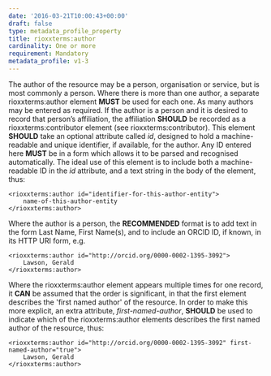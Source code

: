 ```yaml
---
date: '2016-03-21T10:00:43+00:00'
draft: false
type: metadata_profile_property
title: rioxxterms:author
cardinality: One or more
requirement: Mandatory
metadata_profile: v1-3
---
```

The author of the resource may be a person, organisation or service, but is most commonly a person. Where there is more than one author, a separate rioxxterms:author element **MUST** be used for each one.
As many authors may be entered as required. If the author is a person and it is desired to record that person’s affiliation, the affiliation **SHOULD** be recorded as a rioxxterms:contributor element (see rioxxterms:contributor).
This element **SHOULD** take an optional attribute called *id*, designed to hold a machine-readable and unique identifier, if available, for the author. Any ID entered here **MUST** be in a form which allows it to be parsed and recognised automatically. The ideal use of this element is to include both a machine-readable ID in the *id* attribute, and a text string in the body of the element, thus:

    <rioxxterms:author id="identifier-for-this-author-entity">
        name-of-this-author-entity
    </rioxxterms:author>

Where the author is a person, the **RECOMMENDED** format is to add text in the form Last Name, First Name(s), and to include an ORCID ID, if known, in its HTTP URI form, e.g. 

    <rioxxterms:author id="http://orcid.org/0000-0002-1395-3092">
        Lawson, Gerald
    </rioxxterms:author>

Where the rioxxterms:author element appears multiple times for one record, it **CAN** be assumed that the order is significant, in that the first element describes the 'first named author' of the resource. In order to make this more explicit, an extra attribute, *first-named-author*, **SHOULD** be used to indicate which of the rioxxterms:author elements describes the first named author of the resource, thus:

    <rioxxterms:author id="http://orcid.org/0000-0002-1395-3092" first-named-author="true">
        Lawson, Gerald
    </rioxxterms:author>
